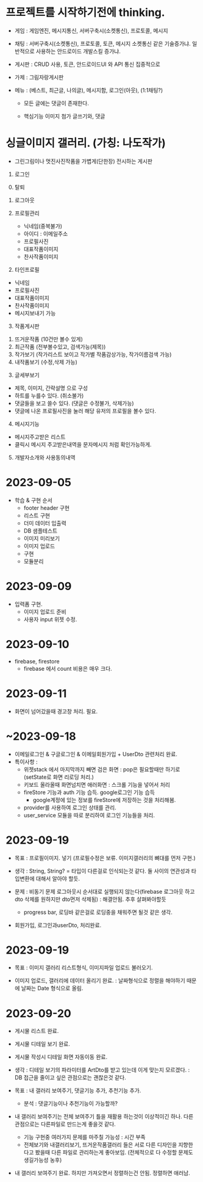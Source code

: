# 프로젝트를 시작하기전에 thinking.

- 게임 : 게임엔진, 메시지통신, 서버구축시(소켓통신), 프로토콜, 메시지
- 채팅 : 서버구축시(소켓통신), 프로토콜, 토큰, 메시지
  소켓통신 같은 기술증가냐.
  일반적으로 사용하는 안드로이드 개발스킬 증가냐.
- 게시판 : CRUD 사용, 토큰, 안드로이드UI 와 API 통신 집중적으로

- 가제 : 그림자랑게시판
- 메뉴 : (베스트, 최근글, 나의글), 메시지함, 로그인(아웃), (1:1채팅?)

  - 모든 글에는 댓글이 존재한다.

  - 핵심기능 이미지 첨가 글쓰기와, 댓글

# 싱글이미지 갤러리. (가칭: 나도작가)

- 그린그림이나 멋진사진작품을 가볍게(단한장) 전시하는 게시판

1. 로그인

0) 탈퇴
1) 로그아웃
2) 프로필관리

   - 닉네임(중복불가)
   - 아이디 : 이메일주소
   - 프로필사진
   - 대표작품이미지
   - 찬사작품이미지

2. 타인프로필

- 닉네임
- 프로필사진
- 대표작품이미지
- 찬사작품이미지
- 메시지보내기 가능

3. 작품게시판

1) 뜨거운작품 (10건만 볼수 있게)
2) 최근작품 (전부볼수있고, 검색가능(제목))
3) 작가보기 (작가리스트 보이고 작가별 작품감상가능, 작가이름검색 가능)
4) 내작품보기 (수정,삭제 가능)

3. 글세부보기

- 제목, 이미지, 간략설명 으로 구성
- 하트를 누를수 있다. (취소불가)
- 댓글들을 보고 쓸수 있다. (댓글은 수정불가, 삭제가능)
- 댓글에 나온 프로필사진을 눌러 해당 유저의 프로필을 볼수 있다.

4. 메시지기능

- 메시지주고받은 리스트
- 클릭시 메시지 주고받은내역을 문자메시지 처럼 확인가능하게.

5. 개발자소개와 사용동의내역

# 2023-09-05

- 학습 & 구현 순서
  - footer header 구현
  - 리스트 구현
  - 더미 데이터 입출력
  - DB 샘플테스트
  - 이미지 미리보기
  - 이미지 업로드
  - 구현
  - 모듈분리

# 2023-09-09

- 입력폼 구현.
  - 이미지 업로드 준비
  - 사용자 input 위젯 수정.

# 2023-09-10

- firebase, firestore
  - firebase 에서 count 비용은 매우 크다.

# 2023-09-11

- 화면이 넘어갔을때 경고창 처리. 필요.

# ~2023-09-18

- 이메일로그인 & 구글로그인 & 이메일회원가입 + UserDto 관련처리 완료.
- 특이사항 :
  - 위젯stack 에서 마지막까지 빼면 검은 화면 : pop은 필요할때만 하기로 (setState로 화면 리로딩 처리.)
  - 키보드 올라올때 화면넘치면 애러화면 : 스크롤 기능을 넣어서 처리
  - fireStore 기능과 auth 기능 습득. google로그인 기능 습득
    - google계정에 있는 정보를 fireStore에 저장하는 것을 처리해봄.
  - provider를 사용하여 로그인 상태를 관리.
  - user_service 모듈을 따로 분리하여 로그인 기능들을 처리.

# 2023-09-19

- 목표 : 프로필이미지. 넣기 (프로필수정은 보류. 이미지갤러리의 뼈대를 먼저 구현.)
- 생각 : String, String? = 타입이 다른걸로 인식되는것 같다. 둘 사이의 연관성과 타입변환에 대해서 알아야 할듯.
- 문제 : 비동기 문제 로그아웃시 순서대로 실행되지 않는다(firebase 로그아웃 하고 dto 삭제를 원하지만 dto먼저 삭제됨) : 해결안됨. 추후 살펴봐야할듯

  - progress bar, 로딩바 같은걸로 로딩중을 채워주면 될것 같은 생각.

- 회원가입, 로그인과userDto, 처리완료.

# 2023-09-19

- 목표 : 이미지 갤러리 리스트형식, 이미지파일 업로드 불러오기.

- 이미지 업로드, 갤러리에 데이터 올리기 완료. : 날짜형식으로 정렬을 해야하기 때문에 날짜는 Date 형식으로 올림.

# 2023-09-20

- 게시물 리스트 완료.
- 게시물 디테일 보기 완료.
- 게시물 작성시 디테일 화면 자동이동 완료.

- 생각 : 디테일 보기의 파라미터를 ArtDto를 받고 있는데 이게 맞는지 모르겠다. : DB 접근을 줄이고 싶은 관점으로는 괜찮은것 같다.

- 목표 : 내 갤러리 보여주기, 댓글기능 추가, 추천기능 추가.
  - 분석 : 댓글기능이나 추천기능이 가능할까?
- 내 갤러리 보여주기는 전체 보여주기 틀을 재활용 하는것이 이상적이긴 하나. 다른 관점으로는 다른파일로 만드는게 좋을것 같다.
  - 기능 구현중 여러가지 문제를 마주칠 가능성 : 시간 부족
  - 전체보기와 내갤러리보기, 뜨거운작품갤러리 들은 서로 다른 디자인을 지향한다고 봤을때 다른 파일로 관리하는게 좋아보임. (전체적으로 다 수정할 문제도 생길가능성 농후)
- 내 갤러리 보여주기 완료. 하지만 가져오면서 정렬하는건 안됨. 정렬하면 애러남.
